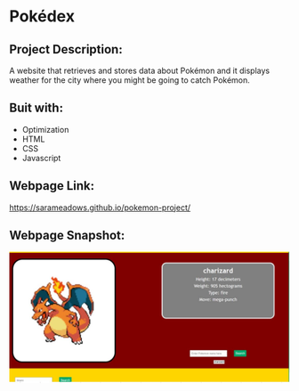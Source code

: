 # Pokédex

## Project Description:
A website that retrieves and stores data about Pokémon and it displays weather for the city where you might be going to catch Pokémon. 

## Buit with:
* Optimization 
*  HTML
*  CSS
*  Javascript

## Webpage Link:

https://sarameadows.github.io/pokemon-project/

## Webpage Snapshot:

![](https://github.com/sarameadows/pokemon-project/blob/main/assets/image/webpage-layout.JPG)

